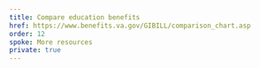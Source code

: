 ```yaml
---
title: Compare education benefits
href: https://www.benefits.va.gov/GIBILL/comparison_chart.asp
order: 12
spoke: More resources
private: true
---
```

